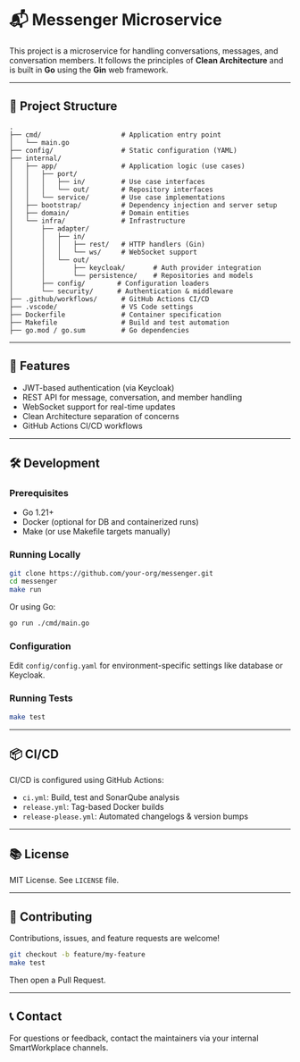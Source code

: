 # 📬 Messenger Microservice

This project is a microservice for handling conversations, messages, and conversation members. It follows the principles of **Clean Architecture** and is built in **Go** using the **Gin** web framework.

---

## 📁 Project Structure

```
.
├── cmd/                    # Application entry point
│   └── main.go
├── config/                 # Static configuration (YAML)
├── internal/
│   ├── app/                # Application logic (use cases)
│   │   ├── port/
│   │   │   ├── in/         # Use case interfaces
│   │   │   └── out/        # Repository interfaces
│   │   └── service/        # Use case implementations
│   ├── bootstrap/          # Dependency injection and server setup
│   ├── domain/             # Domain entities
│   └── infra/              # Infrastructure
│       ├── adapter/
│       │   ├── in/
│       │   │   ├── rest/   # HTTP handlers (Gin)
│       │   │   └── ws/     # WebSocket support
│       │   └── out/
│       │       ├── keycloak/       # Auth provider integration
│       │       └── persistence/    # Repositories and models
│       ├── config/        # Configuration loaders
│       └── security/      # Authentication & middleware
├── .github/workflows/      # GitHub Actions CI/CD
├── .vscode/                # VS Code settings
├── Dockerfile              # Container specification
├── Makefile                # Build and test automation
├── go.mod / go.sum         # Go dependencies
```

---

## 🚀 Features

* JWT-based authentication (via Keycloak)
* REST API for message, conversation, and member handling
* WebSocket support for real-time updates
* Clean Architecture separation of concerns
* GitHub Actions CI/CD workflows

---

## 🛠️ Development

### Prerequisites

* Go 1.21+
* Docker (optional for DB and containerized runs)
* Make (or use Makefile targets manually)

### Running Locally

```bash
git clone https://github.com/your-org/messenger.git
cd messenger
make run
```

Or using Go:

```bash
go run ./cmd/main.go
```

### Configuration

Edit `config/config.yaml` for environment-specific settings like database or Keycloak.

### Running Tests

```bash
make test
```

---

## 📦 CI/CD

CI/CD is configured using GitHub Actions:

* `ci.yml`: Build, test and SonarQube analysis
* `release.yml`: Tag-based Docker builds
* `release-please.yml`: Automated changelogs & version bumps

---

## 📚 License

MIT License. See `LICENSE` file.

---

## 🤝 Contributing

Contributions, issues, and feature requests are welcome!

```bash
git checkout -b feature/my-feature
make test
```

Then open a Pull Request.

---

## 📞 Contact

For questions or feedback, contact the maintainers via your internal SmartWorkplace channels.